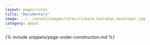 ```yaml
---
layout: pages/roles
title: "Documentary"
image: ../../assets/images/roles/richard_hanrahan_developer.jpg
category: about
---
```


{% include snippets/page-under-construction.md %}
